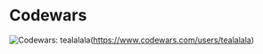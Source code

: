 # Codewars

![](https://www.codewars.com/users/tealalala/badges/large "Codewars: tealalala")(https://www.codewars.com/users/tealalala)
